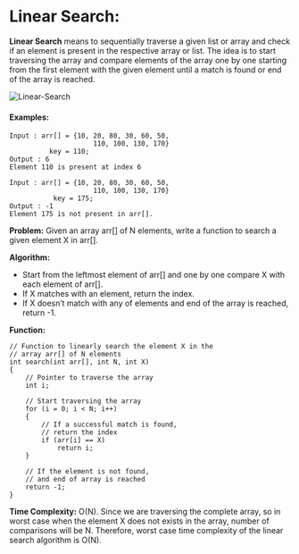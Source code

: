 # Linear Search:  
  
**Linear Search** means to sequentially traverse a given list or array and check if an element is present in the respective array or list. The idea is to start traversing the array and compare elements of the array one by one starting from the first element with the given element until a match is found or end of the array is reached.  

![Linear-Search](https://github.com/absognety/DSA-GeeksClasses/blob/master/Searching/Linear-Search.png "Linear Search")  

#### Examples:  
```
Input : arr[] = {10, 20, 80, 30, 60, 50, 
                     110, 100, 130, 170}
          key = 110;
Output : 6
Element 110 is present at index 6

Input : arr[] = {10, 20, 80, 30, 60, 50, 
                     110, 100, 130, 170}
           key = 175;
Output : -1
Element 175 is not present in arr[].
```  
**Problem:** Given an array arr[] of N elements, write a function to search a given element X in arr[].  

**Algorithm:**  
+ Start from the leftmost element of arr[] and one by one compare X with each element of arr[].  
+ If X matches with an element, return the index.  
+ If X doesn’t match with any of elements and end of the array is reached, return -1.  

**Function:**  
```
// Function to linearly search the element X in the 
// array arr[] of N elements
int search(int arr[], int N, int X) 
{    
    // Pointer to traverse the array
    int i; 

    // Start traversing the array
    for (i = 0; i < N; i++) 
    {   
        // If a successful match is found,
        // return the index
        if (arr[i] == X) 
            return i; 
    }

    // If the element is not found,
    // and end of array is reached
    return -1; 
} 
```  
**Time Complexity:** O(N). Since we are traversing the complete array, so in worst case when the element X does not exists in the array, number of comparisons will be N. Therefore, worst case time complexity of the linear search algorithm is O(N).  
